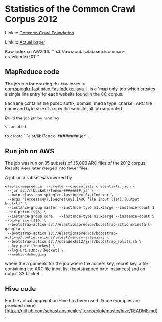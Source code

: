 # Statistics of the Common Crawl Corpus 2012

Link to [Common Crawl Foundation](http://commoncrawl.org/)

Link to [Actual paper](https://docs.google.com/file/d/1_9698uglerxB9nAglvaHkEgU-iZNm1TvVGuCW7245-WGvZq47teNpb_uL5N9/edit)

Raw index on AWS S3: ```s3://aws-publicdatasets/common-crawl/index201'''

## MapReduce code

The job run for creating the raw index is [com.spiegler.fastindex.FastIndexer.java](https://github.com/sebastianspiegler/Teneo/blob/master/src/main/java/com/spiegler/fastindex/FastIndexer.java).
It is a 'map only' job which creates a single line entry for each website found in the CC corpus. 

Each line contains the public suffix, domain, media type, charset, ARC file name and byte size of a specific website, all tab separated.

Build the job jar by running
```
$ ant dist
```
to create  ```dist/lib/Teneo-########.jar'''.

## Run job on AWS
The job was run on 35 subsets of 25,000 ARC files of the 2012 corpus. Results were later merged into fewer files.

A job on a subset was invoked by
```
elastic-mapreduce  --create --credentials credentials.json \
 --jar s3://[bucket]/Teneo-########.jar \
 --main-class com.spiegler.fastindex.FastIndexer \
 --args "[AccessKey],[SecretKey],[ARC file input list],[Output bucket]" \
 --instance-group master --instance-type m1.xlarge --instance-count 1 --bid-price [$$$] \
 --instance-group core   --instance-type m1.xlarge --instance-count 5 --bid-price [$$$] \
 --bootstrap-action s3://elasticmapreduce/bootstrap-actions/install-ganglia \
 --bootstrap-action s3://elasticmapreduce/bootstrap-actions/configurations/latest/memory-intensive \
 --bootstrap-action s3://ccindex2012/jars/bootstrap_splits.sh \
 --key-pair [YourKey] \
 --log-uri s3n://[bucket] \
 --enable-debugging
```
where the arguments for the job where the access key, secret key, a file containing the ARC file input list (bootstrapped onto instances) and an output S3 bucket.

## Hive code

For the actual aggregation Hive has been used. Some examples are provided (here)[https://github.com/sebastianspiegler/Teneo/blob/master/hive/README.md].






